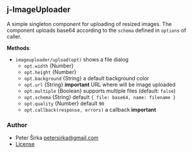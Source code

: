 ## j-ImageUploader

A simple singleton component for uploading of resized images. The component uploads base64 according to the `schema` defined in `options` of caller.

__Methods__:

- `imageuploader/upload(opt)` shows a file dialog
	- `opt.width` {Number}
	- `opt.height` {Number}
	- `opt.background` {String} a default background color
	- `opt.url` {String} __important__ URL where will be image uploaded
	- `opt.multiple` {Boolean} supports multiple files (default: `false`)
	- `opt.schema` {String} default `{ file: base64, name: filename }`
	- `opt.quality` {Number} default `90`
	- `opt.callback(response, errors)` a callback __important__

### Author

- Peter Širka <petersirka@gmail.com>
- [License](https://www.totaljs.com/license/)